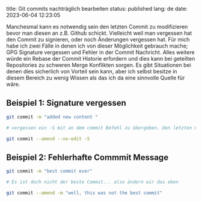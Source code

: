 title: Git commits nachträglich bearbeiten
status: published
lang: de
date: 2023-06-04 12:23:05

Manchesmal kann es notwendig sein den letzten Commit zu modifizieren bevor man diesen an z.B. Github schickt. Vielleicht weil man vergessen hat den Commit zu signieren, oder noch Änderungen vergessen hat. Für mich habe ich zwei Fälle in denen ich von dieser Möglichkeit gebrauch mache; GPG Signature vergessen und Fehler in der Commit Nachricht. Alles weitere würde ein Rebase der Commit Historie erfordern und dies kann bei geteilten Repositories zu schweren Merge Konflikten sorgen. Es gibt Situationen bei denen dies sicherlich von Vorteil sein kann, aber ich selbst besitze in diesem Bereich zu wenig Wissen als das ich da eine sinnvolle Quelle für wäre.

## Beispiel 1: Signature vergessen
```bash
git commit -m "added new content "

# vergessen ein -S mit an dem commit Befehl zu übergeben. Den letzten Commit kann man dann mit dem Befehl anpassen:

git commit --amend --no-edit -S
```

## Beispiel 2: Fehlerhafte Commmit Message
```bash
git commit -m "best commit ever"

# Es ist doch nicht der beste Commit... also ändern wir das eben

git commit --amend -m "well, this was not the best commit"

```
